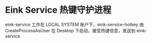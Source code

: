 # Eink Service 热键守护进程

eink-service 工作在 LOCAL SYSTEM 账户下，eink-service-hotkey 由 CreateProcessAsUser 在 Desktop 下启动，接受热键信息，发送到 eink-service